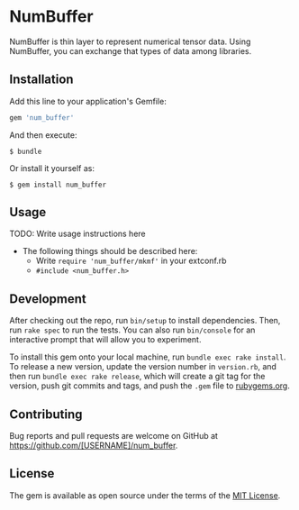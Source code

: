 # NumBuffer

NumBuffer is thin layer to represent numerical tensor data.  Using NumBuffer, you can exchange that types of data among libraries.

## Installation

Add this line to your application's Gemfile:

```ruby
gem 'num_buffer'
```

And then execute:

    $ bundle

Or install it yourself as:

    $ gem install num_buffer

## Usage

TODO: Write usage instructions here

- The following things should be described here:
    - Write `require 'num_buffer/mkmf'` in your extconf.rb
    - `#include <num_buffer.h>`

## Development

After checking out the repo, run `bin/setup` to install dependencies. Then, run `rake spec` to run the tests. You can also run `bin/console` for an interactive prompt that will allow you to experiment.

To install this gem onto your local machine, run `bundle exec rake install`. To release a new version, update the version number in `version.rb`, and then run `bundle exec rake release`, which will create a git tag for the version, push git commits and tags, and push the `.gem` file to [rubygems.org](https://rubygems.org).

## Contributing

Bug reports and pull requests are welcome on GitHub at https://github.com/[USERNAME]/num_buffer.


## License

The gem is available as open source under the terms of the [MIT License](http://opensource.org/licenses/MIT).

